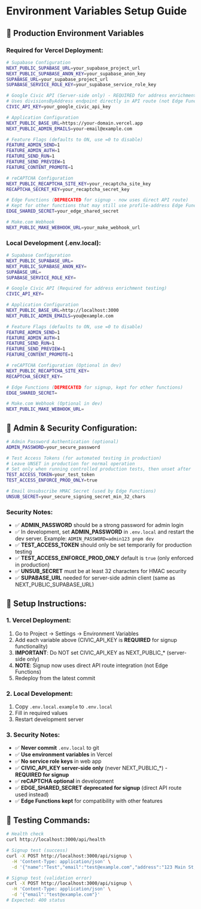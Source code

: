 # Environment Variables Setup Guide

## 🚀 **Production Environment Variables**

### **Required for Vercel Deployment:**

```bash
# Supabase Configuration
NEXT_PUBLIC_SUPABASE_URL=your_supabase_project_url
NEXT_PUBLIC_SUPABASE_ANON_KEY=your_supabase_anon_key
SUPABASE_URL=your_supabase_project_url
SUPABASE_SERVICE_ROLE_KEY=your_supabase_service_role_key

# Google Civic API (Server-side only) - REQUIRED for address enrichment
# Uses divisionsByAddress endpoint directly in API route (not Edge Functions)
CIVIC_API_KEY=your_google_civic_api_key

# Application Configuration
NEXT_PUBLIC_BASE_URL=https://your-domain.vercel.app
NEXT_PUBLIC_ADMIN_EMAILS=your-email@example.com

# Feature Flags (defaults to ON, use =0 to disable)
FEATURE_ADMIN_SEND=1
FEATURE_ADMIN_AUTH=1
FEATURE_SEND_RUN=1
FEATURE_SEND_PREVIEW=1
FEATURE_CONTENT_PROMOTE=1

# reCAPTCHA Configuration
NEXT_PUBLIC_RECAPTCHA_SITE_KEY=your_recaptcha_site_key
RECAPTCHA_SECRET_KEY=your_recaptcha_secret_key

# Edge Functions (DEPRECATED for signup - now uses direct API route)
# Kept for other functions that may still use profile-address Edge Function
EDGE_SHARED_SECRET=your_edge_shared_secret

# Make.com Webhook
NEXT_PUBLIC_MAKE_WEBHOOK_URL=your_make_webhook_url
```

### **Local Development (.env.local):**

```bash
# Supabase Configuration
NEXT_PUBLIC_SUPABASE_URL=
NEXT_PUBLIC_SUPABASE_ANON_KEY=
SUPABASE_URL=
SUPABASE_SERVICE_ROLE_KEY=

# Google Civic API (Required for address enrichment testing)
CIVIC_API_KEY=

# Application Configuration
NEXT_PUBLIC_BASE_URL=http://localhost:3000
NEXT_PUBLIC_ADMIN_EMAILS=you@example.com

# Feature Flags (defaults to ON, use =0 to disable)
FEATURE_ADMIN_SEND=1
FEATURE_ADMIN_AUTH=1
FEATURE_SEND_RUN=1
FEATURE_SEND_PREVIEW=1
FEATURE_CONTENT_PROMOTE=1

# reCAPTCHA Configuration (Optional in dev)
NEXT_PUBLIC_RECAPTCHA_SITE_KEY=
RECAPTCHA_SECRET_KEY=

# Edge Functions (DEPRECATED for signup, kept for other functions)
EDGE_SHARED_SECRET=

# Make.com Webhook (Optional in dev)
NEXT_PUBLIC_MAKE_WEBHOOK_URL=
```

## 🔐 **Admin & Security Configuration:**

```bash
# Admin Password Authentication (optional)
ADMIN_PASSWORD=your_secure_password

# Test Access Tokens (for automated testing in production)
# Leave UNSET in production for normal operation
# Set only when running controlled production tests, then unset after
TEST_ACCESS_TOKEN=your_test_token
TEST_ACCESS_ENFORCE_PROD_ONLY=true

# Email Unsubscribe HMAC Secret (used by Edge Functions)
UNSUB_SECRET=your_secure_signing_secret_min_32_chars
```

### **Security Notes:**
- ✅ **ADMIN_PASSWORD** should be a strong password for admin login
- ✅ In development, set **ADMIN_PASSWORD** in `.env.local` and restart the dev server. Example: `ADMIN_PASSWORD=admin123 pnpm dev`
- ✅ **TEST_ACCESS_TOKEN** should only be set temporarily for production testing
- ✅ **TEST_ACCESS_ENFORCE_PROD_ONLY** default is `true` (only enforced in production)
- ✅ **UNSUB_SECRET** must be at least 32 characters for HMAC security
- ✅ **SUPABASE_URL** needed for server-side admin client (same as NEXT_PUBLIC_SUPABASE_URL)

## 🔧 **Setup Instructions:**

### **1. Vercel Deployment:**
1. Go to Project → Settings → Environment Variables
2. Add each variable above (CIVIC_API_KEY is **REQUIRED** for signup functionality)
3. **IMPORTANT**: Do NOT set CIVIC_API_KEY as NEXT_PUBLIC_* (server-side only)
4. **NOTE**: Signup now uses direct API route integration (not Edge Functions)
5. Redeploy from the latest commit

### **2. Local Development:**
1. Copy `.env.local.example` to `.env.local`
2. Fill in required values
3. Restart development server

### **3. Security Notes:**
- ✅ **Never commit** `.env.local` to git
- ✅ **Use environment variables** in Vercel
- ✅ **No service role keys** in web app
- ✅ **CIVIC_API_KEY server-side only** (never NEXT_PUBLIC_*) - **REQUIRED for signup**
- ✅ **reCAPTCHA optional** in development
- ✅ **EDGE_SHARED_SECRET deprecated for signup** (direct API route used instead)
- ✅ **Edge Functions kept** for compatibility with other features

## 🧪 **Testing Commands:**

```bash
# Health check
curl http://localhost:3000/api/health

# Signup test (success)
curl -X POST http://localhost:3000/api/signup \
  -H 'Content-Type: application/json' \
  -d '{"name":"Test","email":"test@example.com","address":"123 Main St, Columbus, OH 43215"}'

# Signup test (validation error)
curl -X POST http://localhost:3000/api/signup \
  -H 'Content-Type: application/json' \
  -d '{"email":"test@example.com"}'
# Expected: 400 status
```
